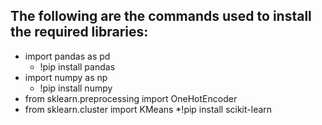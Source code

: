 ## **The following are the commands used to install the required libraries:**
* import pandas as pd
  * !pip install pandas
* import numpy as np
  * !pip install numpy 
* from sklearn.preprocessing import OneHotEncoder
* from sklearn.cluster import KMeans
  *!pip install scikit-learn
